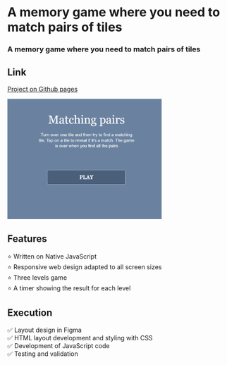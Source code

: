 # A memory game where you need to match pairs of tiles
### A memory game where you need to match pairs of tiles
## Link
[Project on Github pages](https://tatianamoseeva.github.io/matchpairs/)

<img src="https://github.com/TatianaMoseeva/matchpairs/blob/main/match_gif.gif" width="350" />

## Features 

:star: Written on Native JavaScript  
:star: Responsive web design adapted to all screen sizes  
:star: Three levels game  
:star: A timer showing the result for each level  

## Execution

:white_check_mark: Layout design in Figma  
:white_check_mark: HTML layout development and styling with CSS  
:white_check_mark: Development of JavaScript code  
:white_check_mark: Testing and validation  
